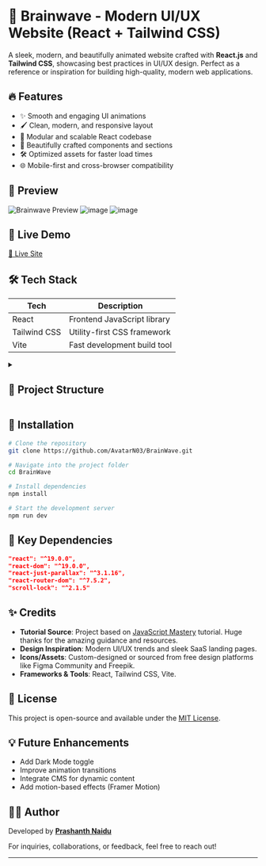 
# 🧠 Brainwave - Modern UI/UX Website (React + Tailwind CSS)

A sleek, modern, and beautifully animated website crafted with **React.js** and **Tailwind CSS**, showcasing best practices in UI/UX design. Perfect as a reference or inspiration for building high-quality, modern web applications.

## 🔥 Features

- ✨ Smooth and engaging UI animations
- 🖌️ Clean, modern, and responsive layout
- 🧠 Modular and scalable React codebase
- 🎨 Beautifully crafted components and sections
- 🛠️ Optimized assets for faster load times
- 🌐 Mobile-first and cross-browser compatibility

## 📸 Preview

![Brainwave Preview](https://github.com/user-attachments/assets/25f385a4-d6dd-4bfd-b9fa-f2dff71c63e9)
![image](https://github.com/user-attachments/assets/0555f595-1f89-4f62-a782-68ea1acfbf0d)
![image](https://github.com/user-attachments/assets/b95825be-0a49-4d53-a251-4042df7cd4e5)


  


## 🚀 Live Demo

[🔗 Live Site](https://brain-wave-amber-iota.vercel.app/)  


## 🛠️ Tech Stack

| Tech        | Description                     |
|-------------|---------------------------------|
| React       | Frontend JavaScript library     |
| Tailwind CSS| Utility-first CSS framework     |
| Vite        | Fast development build tool     |

<details>
  <summary><h2>📁 Project Structure</h2></summary>

```
src/
├── assets/
│   ├── benefits/
│   ├── collaboration/
│   ├── hero/
│   ├── notification/
│   ├── pricing/
│   ├── roadmap/
│   ├── services/
│   ├── socials/
│   ├── svg/
│   ├── background.jpg
│   ├── brainwave-symbol.svg
│   └── ...more
├── components/
│   ├── design/
│   │   ├── Benefits.jsx
│   │   ├── Collaboration.jsx
│   │   ├── Header.jsx
│   │   ├── Hero.jsx
│   │   ├── Pricing.jsx
│   │   ├── Roadmap.jsx
│   │   └── Services.jsx
│   ├── Benefits.jsx
│   ├── Button.jsx
│   ├── Footer.jsx
│   ├── Hero.jsx
│   ├── Notification.jsx
│   └── ...more
├── constants/
│   └── index.js
├── App.jsx
├── index.css
└── main.jsx
public/
├── index.html
...
```
</details>

## 🚧 Installation

```bash
# Clone the repository
git clone https://github.com/AvatarN03/BrainWave.git

# Navigate into the project folder
cd BrainWave

# Install dependencies
npm install

# Start the development server
npm run dev
```

## 🧩 Key Dependencies

```json
"react": "^19.0.0",
"react-dom": "^19.0.0",
"react-just-parallax": "^3.1.16",
"react-router-dom": "^7.5.2",
"scroll-lock": "^2.1.5"
```

## ✨ Credits
- **Tutorial Source**: Project based on [JavaScript Mastery](https://www.youtube.com/@javascriptmastery) tutorial. Huge thanks for the amazing guidance and resources.
- **Design Inspiration**: Modern UI/UX trends and sleek SaaS landing pages.
- **Icons/Assets**: Custom-designed or sourced from free design platforms like Figma Community and Freepik.
- **Frameworks & Tools**: React, Tailwind CSS, Vite.

## 📜 License

This project is open-source and available under the [MIT License](LICENSE).

## 💡 Future Enhancements

- Add Dark Mode toggle
- Improve animation transitions
- Integrate CMS for dynamic content
- Add motion-based effects (Framer Motion)

## 🙋‍♂️ Author

Developed by **[Prashanth Naidu](https://github.com/AvatarN03)**

For inquiries, collaborations, or feedback, feel free to reach out!

---

